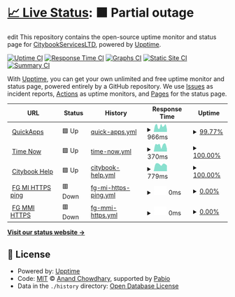 # [📈 Live Status](https://CitybookServicesLTD.github.io/status): <!--live status--> **🟧 Partial outage**

edit
This repository contains the open-source uptime monitor and status page for [CitybookServicesLTD](https://CitybookServicesLTD.github.io/status), powered by [Upptime](https://github.com/upptime/upptime).

[![Uptime CI](https://github.com/CitybookServicesLTD/status/workflows/Uptime%20CI/badge.svg)](https://github.com/CitybookServicesLTD/status/actions?query=workflow%3A%22Uptime+CI%22)
[![Response Time CI](https://github.com/CitybookServicesLTD/status/workflows/Response%20Time%20CI/badge.svg)](https://github.com/CitybookServicesLTD/status/actions?query=workflow%3A%22Response+Time+CI%22)
[![Graphs CI](https://github.com/CitybookServicesLTD/status/workflows/Graphs%20CI/badge.svg)](https://github.com/CitybookServicesLTD/status/actions?query=workflow%3A%22Graphs+CI%22)
[![Static Site CI](https://github.com/CitybookServicesLTD/status/workflows/Static%20Site%20CI/badge.svg)](https://github.com/CitybookServicesLTD/status/actions?query=workflow%3A%22Static+Site+CI%22)
[![Summary CI](https://github.com/CitybookServicesLTD/status/workflows/Summary%20CI/badge.svg)](https://github.com/CitybookServicesLTD/status/actions?query=workflow%3A%22Summary+CI%22)

With [Upptime](https://upptime.js.org), you can get your own unlimited and free uptime monitor and status page, powered entirely by a GitHub repository. We use [Issues](https://github.com/CitybookServicesLTD/status/issues) as incident reports, [Actions](https://github.com/CitybookServicesLTD/status/actions) as uptime monitors, and [Pages](https://CitybookServicesLTD.github.io/status) for the status page.

<!--start: status pages-->
<!-- This summary is generated by Upptime (https://github.com/CitybookServicesLTD/status) -->
<!-- Do not edit this manually, your changes will be overwritten -->
<!-- prettier-ignore -->
| URL | Status | History | Response Time | Uptime |
| --- | ------ | ------- | ------------- | ------ |
| <img alt="" src="https://icons.duckduckgo.com/ip3/quickapps.ca.ico" height="13"> [QuickApps](https://quickapps.ca) | 🟩 Up | [quick-apps.yml](https://github.com/CitybookServicesLTD/status/commits/HEAD/history/quick-apps.yml) | <details><summary><img alt="Response time graph" src="./graphs/quick-apps/response-time-week.png" height="20"> 966ms</summary><br><a href="https://CitybookServicesLTD.github.io/status/history/quick-apps"><img alt="Response time 883" src="https://img.shields.io/endpoint?url=https%3A%2F%2Fraw.githubusercontent.com%2FCitybookServicesLTD%2Fstatus%2FHEAD%2Fapi%2Fquick-apps%2Fresponse-time.json"></a><br><a href="https://CitybookServicesLTD.github.io/status/history/quick-apps"><img alt="24-hour response time 915" src="https://img.shields.io/endpoint?url=https%3A%2F%2Fraw.githubusercontent.com%2FCitybookServicesLTD%2Fstatus%2FHEAD%2Fapi%2Fquick-apps%2Fresponse-time-day.json"></a><br><a href="https://CitybookServicesLTD.github.io/status/history/quick-apps"><img alt="7-day response time 966" src="https://img.shields.io/endpoint?url=https%3A%2F%2Fraw.githubusercontent.com%2FCitybookServicesLTD%2Fstatus%2FHEAD%2Fapi%2Fquick-apps%2Fresponse-time-week.json"></a><br><a href="https://CitybookServicesLTD.github.io/status/history/quick-apps"><img alt="30-day response time 883" src="https://img.shields.io/endpoint?url=https%3A%2F%2Fraw.githubusercontent.com%2FCitybookServicesLTD%2Fstatus%2FHEAD%2Fapi%2Fquick-apps%2Fresponse-time-month.json"></a><br><a href="https://CitybookServicesLTD.github.io/status/history/quick-apps"><img alt="1-year response time 883" src="https://img.shields.io/endpoint?url=https%3A%2F%2Fraw.githubusercontent.com%2FCitybookServicesLTD%2Fstatus%2FHEAD%2Fapi%2Fquick-apps%2Fresponse-time-year.json"></a></details> | <details><summary><a href="https://CitybookServicesLTD.github.io/status/history/quick-apps">99.77%</a></summary><a href="https://CitybookServicesLTD.github.io/status/history/quick-apps"><img alt="All-time uptime 99.94%" src="https://img.shields.io/endpoint?url=https%3A%2F%2Fraw.githubusercontent.com%2FCitybookServicesLTD%2Fstatus%2FHEAD%2Fapi%2Fquick-apps%2Fuptime.json"></a><br><a href="https://CitybookServicesLTD.github.io/status/history/quick-apps"><img alt="24-hour uptime 100.00%" src="https://img.shields.io/endpoint?url=https%3A%2F%2Fraw.githubusercontent.com%2FCitybookServicesLTD%2Fstatus%2FHEAD%2Fapi%2Fquick-apps%2Fuptime-day.json"></a><br><a href="https://CitybookServicesLTD.github.io/status/history/quick-apps"><img alt="7-day uptime 99.77%" src="https://img.shields.io/endpoint?url=https%3A%2F%2Fraw.githubusercontent.com%2FCitybookServicesLTD%2Fstatus%2FHEAD%2Fapi%2Fquick-apps%2Fuptime-week.json"></a><br><a href="https://CitybookServicesLTD.github.io/status/history/quick-apps"><img alt="30-day uptime 99.94%" src="https://img.shields.io/endpoint?url=https%3A%2F%2Fraw.githubusercontent.com%2FCitybookServicesLTD%2Fstatus%2FHEAD%2Fapi%2Fquick-apps%2Fuptime-month.json"></a><br><a href="https://CitybookServicesLTD.github.io/status/history/quick-apps"><img alt="1-year uptime 99.94%" src="https://img.shields.io/endpoint?url=https%3A%2F%2Fraw.githubusercontent.com%2FCitybookServicesLTD%2Fstatus%2FHEAD%2Fapi%2Fquick-apps%2Fuptime-year.json"></a></details>
| <img alt="" src="https://icons.duckduckgo.com/ip3/www.thetimenow.com.ico" height="13"> [Time Now](https://www.thetimenow.com/) | 🟩 Up | [time-now.yml](https://github.com/CitybookServicesLTD/status/commits/HEAD/history/time-now.yml) | <details><summary><img alt="Response time graph" src="./graphs/time-now/response-time-week.png" height="20"> 370ms</summary><br><a href="https://CitybookServicesLTD.github.io/status/history/time-now"><img alt="Response time 286" src="https://img.shields.io/endpoint?url=https%3A%2F%2Fraw.githubusercontent.com%2FCitybookServicesLTD%2Fstatus%2FHEAD%2Fapi%2Ftime-now%2Fresponse-time.json"></a><br><a href="https://CitybookServicesLTD.github.io/status/history/time-now"><img alt="24-hour response time 192" src="https://img.shields.io/endpoint?url=https%3A%2F%2Fraw.githubusercontent.com%2FCitybookServicesLTD%2Fstatus%2FHEAD%2Fapi%2Ftime-now%2Fresponse-time-day.json"></a><br><a href="https://CitybookServicesLTD.github.io/status/history/time-now"><img alt="7-day response time 370" src="https://img.shields.io/endpoint?url=https%3A%2F%2Fraw.githubusercontent.com%2FCitybookServicesLTD%2Fstatus%2FHEAD%2Fapi%2Ftime-now%2Fresponse-time-week.json"></a><br><a href="https://CitybookServicesLTD.github.io/status/history/time-now"><img alt="30-day response time 286" src="https://img.shields.io/endpoint?url=https%3A%2F%2Fraw.githubusercontent.com%2FCitybookServicesLTD%2Fstatus%2FHEAD%2Fapi%2Ftime-now%2Fresponse-time-month.json"></a><br><a href="https://CitybookServicesLTD.github.io/status/history/time-now"><img alt="1-year response time 286" src="https://img.shields.io/endpoint?url=https%3A%2F%2Fraw.githubusercontent.com%2FCitybookServicesLTD%2Fstatus%2FHEAD%2Fapi%2Ftime-now%2Fresponse-time-year.json"></a></details> | <details><summary><a href="https://CitybookServicesLTD.github.io/status/history/time-now">100.00%</a></summary><a href="https://CitybookServicesLTD.github.io/status/history/time-now"><img alt="All-time uptime 100.00%" src="https://img.shields.io/endpoint?url=https%3A%2F%2Fraw.githubusercontent.com%2FCitybookServicesLTD%2Fstatus%2FHEAD%2Fapi%2Ftime-now%2Fuptime.json"></a><br><a href="https://CitybookServicesLTD.github.io/status/history/time-now"><img alt="24-hour uptime 100.00%" src="https://img.shields.io/endpoint?url=https%3A%2F%2Fraw.githubusercontent.com%2FCitybookServicesLTD%2Fstatus%2FHEAD%2Fapi%2Ftime-now%2Fuptime-day.json"></a><br><a href="https://CitybookServicesLTD.github.io/status/history/time-now"><img alt="7-day uptime 100.00%" src="https://img.shields.io/endpoint?url=https%3A%2F%2Fraw.githubusercontent.com%2FCitybookServicesLTD%2Fstatus%2FHEAD%2Fapi%2Ftime-now%2Fuptime-week.json"></a><br><a href="https://CitybookServicesLTD.github.io/status/history/time-now"><img alt="30-day uptime 100.00%" src="https://img.shields.io/endpoint?url=https%3A%2F%2Fraw.githubusercontent.com%2FCitybookServicesLTD%2Fstatus%2FHEAD%2Fapi%2Ftime-now%2Fuptime-month.json"></a><br><a href="https://CitybookServicesLTD.github.io/status/history/time-now"><img alt="1-year uptime 100.00%" src="https://img.shields.io/endpoint?url=https%3A%2F%2Fraw.githubusercontent.com%2FCitybookServicesLTD%2Fstatus%2FHEAD%2Fapi%2Ftime-now%2Fuptime-year.json"></a></details>
| <img alt="" src="https://icons.duckduckgo.com/ip3/help.citybook.co.il.ico" height="13"> [Citybook Help](https://help.citybook.co.il) | 🟩 Up | [citybook-help.yml](https://github.com/CitybookServicesLTD/status/commits/HEAD/history/citybook-help.yml) | <details><summary><img alt="Response time graph" src="./graphs/citybook-help/response-time-week.png" height="20"> 779ms</summary><br><a href="https://CitybookServicesLTD.github.io/status/history/citybook-help"><img alt="Response time 833" src="https://img.shields.io/endpoint?url=https%3A%2F%2Fraw.githubusercontent.com%2FCitybookServicesLTD%2Fstatus%2FHEAD%2Fapi%2Fcitybook-help%2Fresponse-time.json"></a><br><a href="https://CitybookServicesLTD.github.io/status/history/citybook-help"><img alt="24-hour response time 848" src="https://img.shields.io/endpoint?url=https%3A%2F%2Fraw.githubusercontent.com%2FCitybookServicesLTD%2Fstatus%2FHEAD%2Fapi%2Fcitybook-help%2Fresponse-time-day.json"></a><br><a href="https://CitybookServicesLTD.github.io/status/history/citybook-help"><img alt="7-day response time 779" src="https://img.shields.io/endpoint?url=https%3A%2F%2Fraw.githubusercontent.com%2FCitybookServicesLTD%2Fstatus%2FHEAD%2Fapi%2Fcitybook-help%2Fresponse-time-week.json"></a><br><a href="https://CitybookServicesLTD.github.io/status/history/citybook-help"><img alt="30-day response time 833" src="https://img.shields.io/endpoint?url=https%3A%2F%2Fraw.githubusercontent.com%2FCitybookServicesLTD%2Fstatus%2FHEAD%2Fapi%2Fcitybook-help%2Fresponse-time-month.json"></a><br><a href="https://CitybookServicesLTD.github.io/status/history/citybook-help"><img alt="1-year response time 833" src="https://img.shields.io/endpoint?url=https%3A%2F%2Fraw.githubusercontent.com%2FCitybookServicesLTD%2Fstatus%2FHEAD%2Fapi%2Fcitybook-help%2Fresponse-time-year.json"></a></details> | <details><summary><a href="https://CitybookServicesLTD.github.io/status/history/citybook-help">100.00%</a></summary><a href="https://CitybookServicesLTD.github.io/status/history/citybook-help"><img alt="All-time uptime 100.00%" src="https://img.shields.io/endpoint?url=https%3A%2F%2Fraw.githubusercontent.com%2FCitybookServicesLTD%2Fstatus%2FHEAD%2Fapi%2Fcitybook-help%2Fuptime.json"></a><br><a href="https://CitybookServicesLTD.github.io/status/history/citybook-help"><img alt="24-hour uptime 100.00%" src="https://img.shields.io/endpoint?url=https%3A%2F%2Fraw.githubusercontent.com%2FCitybookServicesLTD%2Fstatus%2FHEAD%2Fapi%2Fcitybook-help%2Fuptime-day.json"></a><br><a href="https://CitybookServicesLTD.github.io/status/history/citybook-help"><img alt="7-day uptime 100.00%" src="https://img.shields.io/endpoint?url=https%3A%2F%2Fraw.githubusercontent.com%2FCitybookServicesLTD%2Fstatus%2FHEAD%2Fapi%2Fcitybook-help%2Fuptime-week.json"></a><br><a href="https://CitybookServicesLTD.github.io/status/history/citybook-help"><img alt="30-day uptime 100.00%" src="https://img.shields.io/endpoint?url=https%3A%2F%2Fraw.githubusercontent.com%2FCitybookServicesLTD%2Fstatus%2FHEAD%2Fapi%2Fcitybook-help%2Fuptime-month.json"></a><br><a href="https://CitybookServicesLTD.github.io/status/history/citybook-help"><img alt="1-year uptime 100.00%" src="https://img.shields.io/endpoint?url=https%3A%2F%2Fraw.githubusercontent.com%2FCitybookServicesLTD%2Fstatus%2FHEAD%2Fapi%2Fcitybook-help%2Fuptime-year.json"></a></details>
| <img alt="" src="https://icons.duckduckgo.com/ip3/fg.mi.citybook.co.il.ico" height="13"> [FG MI HTTPS ping](https://fg.mi.citybook.co.il) | 🟥 Down | [fg-mi-https-ping.yml](https://github.com/CitybookServicesLTD/status/commits/HEAD/history/fg-mi-https-ping.yml) | <details><summary><img alt="Response time graph" src="./graphs/fg-mi-https-ping/response-time-week.png" height="20"> 0ms</summary><br><a href="https://CitybookServicesLTD.github.io/status/history/fg-mi-https-ping"><img alt="Response time 0" src="https://img.shields.io/endpoint?url=https%3A%2F%2Fraw.githubusercontent.com%2FCitybookServicesLTD%2Fstatus%2FHEAD%2Fapi%2Ffg-mi-https-ping%2Fresponse-time.json"></a><br><a href="https://CitybookServicesLTD.github.io/status/history/fg-mi-https-ping"><img alt="24-hour response time 0" src="https://img.shields.io/endpoint?url=https%3A%2F%2Fraw.githubusercontent.com%2FCitybookServicesLTD%2Fstatus%2FHEAD%2Fapi%2Ffg-mi-https-ping%2Fresponse-time-day.json"></a><br><a href="https://CitybookServicesLTD.github.io/status/history/fg-mi-https-ping"><img alt="7-day response time 0" src="https://img.shields.io/endpoint?url=https%3A%2F%2Fraw.githubusercontent.com%2FCitybookServicesLTD%2Fstatus%2FHEAD%2Fapi%2Ffg-mi-https-ping%2Fresponse-time-week.json"></a><br><a href="https://CitybookServicesLTD.github.io/status/history/fg-mi-https-ping"><img alt="30-day response time 0" src="https://img.shields.io/endpoint?url=https%3A%2F%2Fraw.githubusercontent.com%2FCitybookServicesLTD%2Fstatus%2FHEAD%2Fapi%2Ffg-mi-https-ping%2Fresponse-time-month.json"></a><br><a href="https://CitybookServicesLTD.github.io/status/history/fg-mi-https-ping"><img alt="1-year response time 0" src="https://img.shields.io/endpoint?url=https%3A%2F%2Fraw.githubusercontent.com%2FCitybookServicesLTD%2Fstatus%2FHEAD%2Fapi%2Ffg-mi-https-ping%2Fresponse-time-year.json"></a></details> | <details><summary><a href="https://CitybookServicesLTD.github.io/status/history/fg-mi-https-ping">0.00%</a></summary><a href="https://CitybookServicesLTD.github.io/status/history/fg-mi-https-ping"><img alt="All-time uptime 0.02%" src="https://img.shields.io/endpoint?url=https%3A%2F%2Fraw.githubusercontent.com%2FCitybookServicesLTD%2Fstatus%2FHEAD%2Fapi%2Ffg-mi-https-ping%2Fuptime.json"></a><br><a href="https://CitybookServicesLTD.github.io/status/history/fg-mi-https-ping"><img alt="24-hour uptime 0.00%" src="https://img.shields.io/endpoint?url=https%3A%2F%2Fraw.githubusercontent.com%2FCitybookServicesLTD%2Fstatus%2FHEAD%2Fapi%2Ffg-mi-https-ping%2Fuptime-day.json"></a><br><a href="https://CitybookServicesLTD.github.io/status/history/fg-mi-https-ping"><img alt="7-day uptime 0.00%" src="https://img.shields.io/endpoint?url=https%3A%2F%2Fraw.githubusercontent.com%2FCitybookServicesLTD%2Fstatus%2FHEAD%2Fapi%2Ffg-mi-https-ping%2Fuptime-week.json"></a><br><a href="https://CitybookServicesLTD.github.io/status/history/fg-mi-https-ping"><img alt="30-day uptime 0.02%" src="https://img.shields.io/endpoint?url=https%3A%2F%2Fraw.githubusercontent.com%2FCitybookServicesLTD%2Fstatus%2FHEAD%2Fapi%2Ffg-mi-https-ping%2Fuptime-month.json"></a><br><a href="https://CitybookServicesLTD.github.io/status/history/fg-mi-https-ping"><img alt="1-year uptime 0.02%" src="https://img.shields.io/endpoint?url=https%3A%2F%2Fraw.githubusercontent.com%2FCitybookServicesLTD%2Fstatus%2FHEAD%2Fapi%2Ffg-mi-https-ping%2Fuptime-year.json"></a></details>
| <img alt="" src="https://icons.duckduckgo.com/ip3/fg.mmi.citybook.co.il.ico" height="13"> [FG MMI HTTPS](https://fg.mmi.citybook.co.il) | 🟥 Down | [fg-mmi-https.yml](https://github.com/CitybookServicesLTD/status/commits/HEAD/history/fg-mmi-https.yml) | <details><summary><img alt="Response time graph" src="./graphs/fg-mmi-https/response-time-week.png" height="20"> 0ms</summary><br><a href="https://CitybookServicesLTD.github.io/status/history/fg-mmi-https"><img alt="Response time 0" src="https://img.shields.io/endpoint?url=https%3A%2F%2Fraw.githubusercontent.com%2FCitybookServicesLTD%2Fstatus%2FHEAD%2Fapi%2Ffg-mmi-https%2Fresponse-time.json"></a><br><a href="https://CitybookServicesLTD.github.io/status/history/fg-mmi-https"><img alt="24-hour response time 0" src="https://img.shields.io/endpoint?url=https%3A%2F%2Fraw.githubusercontent.com%2FCitybookServicesLTD%2Fstatus%2FHEAD%2Fapi%2Ffg-mmi-https%2Fresponse-time-day.json"></a><br><a href="https://CitybookServicesLTD.github.io/status/history/fg-mmi-https"><img alt="7-day response time 0" src="https://img.shields.io/endpoint?url=https%3A%2F%2Fraw.githubusercontent.com%2FCitybookServicesLTD%2Fstatus%2FHEAD%2Fapi%2Ffg-mmi-https%2Fresponse-time-week.json"></a><br><a href="https://CitybookServicesLTD.github.io/status/history/fg-mmi-https"><img alt="30-day response time 0" src="https://img.shields.io/endpoint?url=https%3A%2F%2Fraw.githubusercontent.com%2FCitybookServicesLTD%2Fstatus%2FHEAD%2Fapi%2Ffg-mmi-https%2Fresponse-time-month.json"></a><br><a href="https://CitybookServicesLTD.github.io/status/history/fg-mmi-https"><img alt="1-year response time 0" src="https://img.shields.io/endpoint?url=https%3A%2F%2Fraw.githubusercontent.com%2FCitybookServicesLTD%2Fstatus%2FHEAD%2Fapi%2Ffg-mmi-https%2Fresponse-time-year.json"></a></details> | <details><summary><a href="https://CitybookServicesLTD.github.io/status/history/fg-mmi-https">0.00%</a></summary><a href="https://CitybookServicesLTD.github.io/status/history/fg-mmi-https"><img alt="All-time uptime 0.09%" src="https://img.shields.io/endpoint?url=https%3A%2F%2Fraw.githubusercontent.com%2FCitybookServicesLTD%2Fstatus%2FHEAD%2Fapi%2Ffg-mmi-https%2Fuptime.json"></a><br><a href="https://CitybookServicesLTD.github.io/status/history/fg-mmi-https"><img alt="24-hour uptime 0.00%" src="https://img.shields.io/endpoint?url=https%3A%2F%2Fraw.githubusercontent.com%2FCitybookServicesLTD%2Fstatus%2FHEAD%2Fapi%2Ffg-mmi-https%2Fuptime-day.json"></a><br><a href="https://CitybookServicesLTD.github.io/status/history/fg-mmi-https"><img alt="7-day uptime 0.00%" src="https://img.shields.io/endpoint?url=https%3A%2F%2Fraw.githubusercontent.com%2FCitybookServicesLTD%2Fstatus%2FHEAD%2Fapi%2Ffg-mmi-https%2Fuptime-week.json"></a><br><a href="https://CitybookServicesLTD.github.io/status/history/fg-mmi-https"><img alt="30-day uptime 0.09%" src="https://img.shields.io/endpoint?url=https%3A%2F%2Fraw.githubusercontent.com%2FCitybookServicesLTD%2Fstatus%2FHEAD%2Fapi%2Ffg-mmi-https%2Fuptime-month.json"></a><br><a href="https://CitybookServicesLTD.github.io/status/history/fg-mmi-https"><img alt="1-year uptime 0.09%" src="https://img.shields.io/endpoint?url=https%3A%2F%2Fraw.githubusercontent.com%2FCitybookServicesLTD%2Fstatus%2FHEAD%2Fapi%2Ffg-mmi-https%2Fuptime-year.json"></a></details>

<!--end: status pages-->

[**Visit our status website →**](https://CitybookServicesLTD.github.io/status)

## 📄 License

- Powered by: [Upptime](https://github.com/upptime/upptime)
- Code: [MIT](./LICENSE) © [Anand Chowdhary](https://anandchowdhary.com), supported by [Pabio](https://pabio.com)
- Data in the `./history` directory: [Open Database License](https://opendatacommons.org/licenses/odbl/1-0/)
